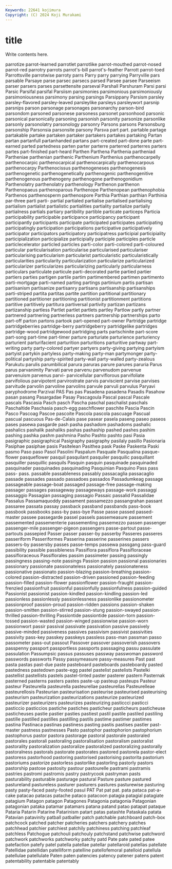 ```yaml
---
Keywords: 22641 kojimura
Copyright: (C) 2024 Koji Murakami
---
```


# title

Write contents here.



parrotize parrot-learned parrotlet parrotlike parrot-mouthed parrot-nosed parrot-red
parrotry parrots parrot's-bill parrot's-feather Parrott parrot-toed Parrottsville parrotwise parroty parrs
Parry parry parrying Parryville pars parsable Parsaye parse parsec parsecs
parsed Parsee parsee Parseeism parser parsers parses parsettensite parseval Parshall
Parshuram Parsi parsi Parsic Parsifal parsifal Parsiism parsimonies parsimonious parsimoniously
parsimoniousness parsimony parsing parsings Parsippany Parsism parsley parsley-flavored parsley-leaved parsleylike
parsleys parsleywort parsnip parsnips parson parsonage parsonages parsonarchy parson-bird parsondom
parsoned parsonese parsoness parsonet parsonhood parsonic parsonical parsonically parsoning parsonish
parsonity parsonize parsonlike parsonly parsonolatry parsonology parsonry Parsons parsons Parsonsburg
parsonship Parsonsia parsonsite parsony Parsva part part. partable partage partakable
partake partaken partaker partakers partakes partaking Partan partan partanfull partanhanded
partans part-created part-done parte part-earned parted partedness parten parter parterre
parterred parterres parters partes part-finished part-heard Parthen Parthena Parthenia partheniad
Partheniae parthenian parthenic Parthenium Parthenius parthenocarpelly parthenocarpic parthenocarpical parthenocarpically parthenocarpous
parthenocarpy Parthenocissus parthenogeneses parthenogenesis parthenogenetic parthenogenetically parthenogenic parthenogenitive parthenogenous parthenogeny
parthenogone parthenogonidium Parthenolatry parthenolatry parthenology Parthenon parthenon Parthenopaeus parthenoparous Parthenope
Parthenopean parthenophobia Parthenos parthenosperm parthenospore Parthia Parthian parthian Parthinia par-three
parti parti- partial partialed partialise partialised partialising partialism partialist partialistic
partialities partiality partialize partially partialness partials partiary partibility partible particate
particeps Particia participability participable participance participancy participant participantly participants participate
participated participates participating participatingly participation participations participative participatively participator participators
participatory participatress participial participiality participialization participialize participially participle participles particle
particlecelerator particled particles parti-color parti-colored parti-coloured particular particularisation particularise particularised
particulariser particularising particularism particularist particularistic particularistically particularities particularity particularization particularize
particularized particularizer particularizes particularizing particularly particularness particulars particulate particule parti-decorated
partie partied partier partiers parties partigen partile partim partimembered partimen
partimento parti-mortgage parti-named parting partings partinium partis partisan partisanism partisanize
partisanry partisans partisanship partisanships parti-striped partita partitas partite partition partitional
partitionary partitioned partitioner partitioning partitionist partitionment partitions partitive partitively partitura
partiversal partivity partizan partizans partizanship partless Partlet partlet partlets partley
Partlow partly partner partnered partnering partnerless partners partnership partnerships parto
part-off parton partons partook part-opened part-owner Partridge partridge partridgeberries partridge-berry
partridgeberry partridgelike partridges partridge-wood partridgewood partridging parts partschinite part-score part-song
part-time part-timer parture parturiate parturience parturiency parturient parturifacient parturition parturitions
parturitive partway part-writing party party-colored partyer partyers party-giving partying partyism
partyist partykin partyless party-making party-man partymonger party-political partyship party-spirited party-wall
party-walled party-zealous Parukutu parulis parumbilical parura paruras parure parures paruria
Parus parus parvanimity Parvati parve parvenu parvenudom parvenue parvenuism parvenus
parvi- parvicellular parviflorous parvifoliate parvifolious parvipotent parvirostrate parvis parviscient parvise
parvises parvitude parvolin parvoline parvolins parvule parvuli parvulus Paryavi paryphodrome
Parzival PAS Pas pas Pasadena pasadena Pasadis Pasahow pasan pasang
Pasargadae Pasay Pascagoula Pascal pascal Pascale pascals Pascasia Pasch pasch
Pascha paschal paschalist paschals Paschaltide Paschasia pasch-egg paschflower paschite Pascia
Pascin Pasco Pascoag Pascoe pascoite Pascola pascola pascuage Pascual pascual
pascuous Pas-de-Calais pase pasear pasela paseng paseo paseos pases pasewa
pasgarde pash pasha pashadom pashadoms pashalic pashalics pashalik pashaliks pashas
pashaship pashed pashes pashim pashing pashka pashm pashmina Pasho Pashto
pashto pasi Pasia pasigraphic pasigraphical Pasigraphy pasigraphy pasilaly pasillo Pasionaria
Pasiphae pasiphae pasis Pasitelean Pasithea pask Paske Paskenta Paski pasmo
Paso paso Pasol Pasolini Paspalum Pasquale Pasqualina pasque-flower pasqueflower pasquil
pasquilant pasquiler pasquilic pasquillant pasquiller pasquillic pasquils Pasquin pasquin pasquinade
pasquinaded pasquinader pasquinades pasquinading Pasquinian Pasquino Pass pass pass- pass.
passable passableness passably passacaglia passacaglio passade passades passado passadoes passados
Passadumkeag passage passageable passage-boat passaged passage-free passage-making passager passages passageway
passageways passage-work passaggi passaggio Passagian passaging passagio Passaic passalid Passalidae
Passalus Passamaquoddy passament passamezzo passangrahan passant passaree passata passay passback
passband passbands pass-book passbook passbooks pass-by pass-bye Passe passe passed
passed-master passee passegarde passel passels passemeasure passement passemented passementerie passementing
passemezzo passen passenger passenger-mile passenger-pigeon passengers passe-partout passe-partouts passepied Passer
passer passer-by passerby Passeres passeres passeriform Passeriformes Passerina passerine passerines
passers passers-by passersby passes passe-temps passewa passgang pass-guard passibility passible
passibleness Passiflora passiflora Passifloraceae passifloraceous Passiflorales passim passimeter passing passingly
passingness passing-note passings Passion passion passional passionaries passionary passionate passionateless
passionately passionateness passionative passionato passion-blazing passion-breathing passion-colored passion-distracted passion-driven passioned
passion-feeding passion-filled passion-flower passionflower passion-fraught passion-frenzied passionfruit passionful passionfully passionfulness
passion-guided Passionist passionist passion-kindled passion-kindling passion-led passionless passionlessly passionlessness passionlike
passionometer passionproof passion-proud passion-ridden passions passion-shaken passion-smitten passion-stirred passion-stung passion-swayed
passion-thrilled passion-thrilling Passiontide passiontide passion-torn passion-tossed passion-wasted passion-winged passionwise passion-worn
passionwort passir passival passivate passivation passive passively passive-minded passiveness passives
passivism passivist passivities passivity pass-key passkey passkeys passless pass-man passman
passo passometer pass-out passout Passover passover passoverish passovers passpenny passport
passportless passports passsaging passu passulate passulation Passumpsic passus passuses passway
passwoman password passwords passworts Passy passymeasure passy-measures Past past pasta
pastas past-due paste pasteboard pasteboards pasteboardy pasted pastedness pastedown paste-egg
pastel pastelist pastelists Pastelki pastellist pastellists pastels pastel-tinted paster pasterer
pastern Pasternak pasterned pasterns pasters pastes paste-up pasteup pasteups Pasteur
pasteur Pasteurella pasteurella pasteurellae pasteurellas Pasteurelleae pasteurellosis Pasteurian pasteurisation pasteurise
pasteurised pasteurising pasteurism pasteurization pasteurizations pasteurize pasteurized pasteurizer pasteurizers pasteurizes
pasteurizing pasticcci pasticci pasticcio pasticcios pastiche pastiches pasticheur pasticheurs pasticheuse
pasticheuses pastie pastier pasties pastiest pastil pastile pastiled pastiling pastille
pastilled pastilles pastilling pastils pastime pastimer pastimes pastina Pastinaca pastinas
pastiness pasting pastis pastises pastler past-master pastness pastnesses Pasto pastophor
pastophorion pastophorium pastophorus pastor pastora pastorage pastoral pastorale pastoraled pastorales
pastorali pastoraling pastoralisation pastoralism pastoralist pastorality pastoralization pastoralize pastoralized pastoralizing
pastorally pastoralness pastorals pastorate pastorates pastored pastorela pastor-elect pastoress pastorhood
pastoring pastorised pastorising pastorita pastorium pastoriums pastorize pastorless pastorlike pastorling
pastorly pastors pastorship pastose pastosity pastour pastourelle pastrami pastramis pastries
pastromi pastromis pastry pastrycook pastryman pasts pasturability pasturable pasturage pastural
Pasture pasture pastured pastureland pastureless pasturer pasturers pastures pasturewise pasturing
pasty pasty-faced pasty-footed pasul PAT Pat pat pat. pata pataca
pat-a-cake patacao patacas patache pataco patacoon patagia patagial patagiate patagium
Patagon patagon Patagones Patagonia patagonia Patagonian patagonian pataka patamar patamars
patana patand patao patapat pataque Pataria Patarin Patarine Patarinism patart
patas patashte Pataskala patata Patavian patavinity patball patballer patch patchable
patchboard patch-box patchcock patched patcher patcheries patchers patchery patches patchhead
patchier patchiest patchily patchiness patching patchleaf patchless Patchogue patchouli patchouly
patchstand patchwise patchword patchwork patchworks patchworky patchy patd Pate pate
pated patee patefaction patefy patel patella patellae patellar patellaroid patellas
patellate Patellidae patellidan patelliform patelline patellofemoral patelloid patellula patellulae patellulate
Paten paten patencies patency patener patens patent patentability patentable patentably
